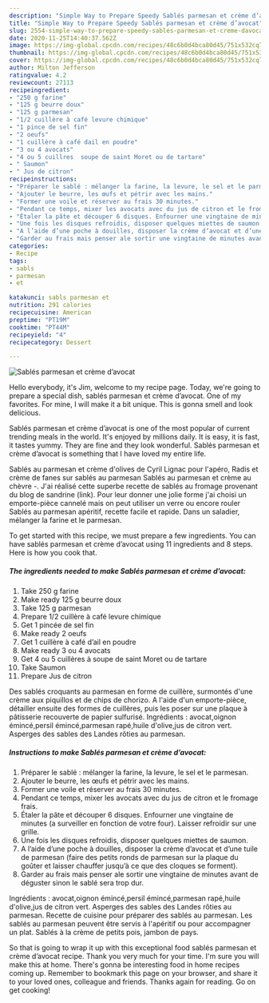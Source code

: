 ```yaml
---
description: "Simple Way to Prepare Speedy Sablés parmesan et crème d’avocat"
title: "Simple Way to Prepare Speedy Sablés parmesan et crème d’avocat"
slug: 2554-simple-way-to-prepare-speedy-sables-parmesan-et-creme-davocat
date: 2020-11-25T14:40:37.562Z
image: https://img-global.cpcdn.com/recipes/48c6b0d4bca80d45/751x532cq70/sables-parmesan-et-creme-davocat-photo-principale-de-la-recette.jpg
thumbnail: https://img-global.cpcdn.com/recipes/48c6b0d4bca80d45/751x532cq70/sables-parmesan-et-creme-davocat-photo-principale-de-la-recette.jpg
cover: https://img-global.cpcdn.com/recipes/48c6b0d4bca80d45/751x532cq70/sables-parmesan-et-creme-davocat-photo-principale-de-la-recette.jpg
author: Milton Jefferson
ratingvalue: 4.2
reviewcount: 27113
recipeingredient:
- "250 g farine"
- "125 g beurre doux"
- "125 g parmesan"
- "1/2 cuillère à café levure chimique"
- "1 pince de sel fin"
- "2 oeufs"
- "1 cuillère à café dail en poudre"
- "3 ou 4 avocats"
- "4 ou 5 cuillres  soupe de saint Moret ou de tartare"
- " Saumon"
- " Jus de citron"
recipeinstructions:
- "Préparer le sablé : mélanger la farine, la levure, le sel et le parmesan."
- "Ajouter le beurre, les œufs et pétrir avec les mains."
- "Former une voile et réserver au frais 30 minutes."
- "Pendant ce temps, mixer les avocats avec du jus de citron et le fromage frais."
- "Étaler la pâte et découper 6 disques. Enfourner une vingtaine de minutes (a surveiller en fonction de votre four). Laisser refroidir sur une grille."
- "Une fois les disques refroidis, disposer quelques miettes de saumon."
- "A l’aide d’une poche à douilles, disposer la crème d’avocat et d’une tuile de parmesan (faire des petits ronds de parmesan sur la plaque du goûter et laisser chauffer jusqu’à ce que des cloques se forment)."
- "Garder au frais mais penser ale sortir une vingtaine de minutes avant de déguster sinon le sablé sera trop dur."
categories:
- Recipe
tags:
- sabls
- parmesan
- et

katakunci: sabls parmesan et 
nutrition: 291 calories
recipecuisine: American
preptime: "PT19M"
cooktime: "PT44M"
recipeyield: "4"
recipecategory: Dessert

---
```



![Sablés parmesan et crème d’avocat](https://img-global.cpcdn.com/recipes/48c6b0d4bca80d45/751x532cq70/sables-parmesan-et-creme-davocat-photo-principale-de-la-recette.jpg)

Hello everybody, it's Jim, welcome to my recipe page. Today, we're going to prepare a special dish, sablés parmesan et crème d’avocat. One of my favorites. For mine, I will make it a bit unique. This is gonna smell and look delicious.

Sablés parmesan et crème d’avocat is one of the most popular of current trending meals in the world. It's enjoyed by millions daily. It is easy, it is fast, it tastes yummy. They are fine and they look wonderful. Sablés parmesan et crème d’avocat is something that I have loved my entire life.

Sablés au parmesan et crème d&#39;olives de Cyril Lignac pour l&#39;apéro, Radis et crème de fanes sur sablés au parmesan Sablés au parmesan et crème au chèvre -. J&#39;ai réalisé cette superbe recette de sablés au fromage provenant du blog de sandrine (link). Pour leur donner une jolie forme j&#39;ai choisi un emporte-pièce cannelé mais on peut utiliser un verre ou encore rouler Sablés au parmesan apéritif, recette facile et rapide. Dans un saladier, mélanger la farine et le parmesan.


To get started with this recipe, we must prepare a few ingredients. You can have sablés parmesan et crème d’avocat using 11 ingredients and 8 steps. Here is how you cook that.

<!--inarticleads1-->

##### The ingredients needed to make Sablés parmesan et crème d’avocat:

1. Take 250 g farine
1. Make ready 125 g beurre doux
1. Take 125 g parmesan
1. Prepare 1/2 cuillère à café levure chimique
1. Get 1 pincée de sel fin
1. Make ready 2 oeufs
1. Get 1 cuillère à café d’ail en poudre
1. Make ready 3 ou 4 avocats
1. Get 4 ou 5 cuillères à soupe de saint Moret ou de tartare
1. Take  Saumon
1. Prepare  Jus de citron


Des sablés croquants au parmesan en forme de cuillère, surmontés d&#39;une crème aux piquillos et de chips de chorizo. A l&#39;aide d&#39;un emporte-pièce, détailler ensuite des formes de cuillères, puis les poser sur une plaque à pâtisserie recouverte de papier sulfurisé. Ingrédients : avocat,oignon émincé,persil émincé,parmesan rapé,huile d&#39;olive,jus de citron vert. Asperges des sables des Landes rôties au parmesan. 

<!--inarticleads2-->

##### Instructions to make Sablés parmesan et crème d’avocat:

1. Préparer le sablé : mélanger la farine, la levure, le sel et le parmesan.
1. Ajouter le beurre, les œufs et pétrir avec les mains.
1. Former une voile et réserver au frais 30 minutes.
1. Pendant ce temps, mixer les avocats avec du jus de citron et le fromage frais.
1. Étaler la pâte et découper 6 disques. Enfourner une vingtaine de minutes (a surveiller en fonction de votre four). Laisser refroidir sur une grille.
1. Une fois les disques refroidis, disposer quelques miettes de saumon.
1. A l’aide d’une poche à douilles, disposer la crème d’avocat et d’une tuile de parmesan (faire des petits ronds de parmesan sur la plaque du goûter et laisser chauffer jusqu’à ce que des cloques se forment).
1. Garder au frais mais penser ale sortir une vingtaine de minutes avant de déguster sinon le sablé sera trop dur.


Ingrédients : avocat,oignon émincé,persil émincé,parmesan rapé,huile d&#39;olive,jus de citron vert. Asperges des sables des Landes rôties au parmesan. Recette de cuisine pour préparer des sablés au parmesan. Les sablés au parmesan peuvent être servis à l&#39;apéritif ou pour accompagner un plat. Sablés à la crème de petits pois, jambon de pays. 

So that is going to wrap it up with this exceptional food sablés parmesan et crème d’avocat recipe. Thank you very much for your time. I'm sure you will make this at home. There's gonna be interesting food in home recipes coming up. Remember to bookmark this page on your browser, and share it to your loved ones, colleague and friends. Thanks again for reading. Go on get cooking!

